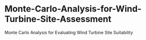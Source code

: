 # Monte-Carlo-Analysis-for-Wind-Turbine-Site-Assessment
Monte Carlo Analysis for Evaluating Wind Turbine Site Suitability
